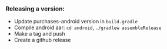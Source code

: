 ### Releasing a version: 

- Update purchases-android version in `build.gradle`
- Compile android aar: `cd android`, `./gradlew assembleRelease`
- Make a tag and push
- Create a github release
